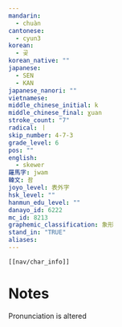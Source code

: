 ```yaml
---
mandarin:
  - chuàn
cantonese:
  - cyun3
korean:
  - 곶
korean_native: ""
japanese:
  - SEN
  - KAN
japanese_nanori: ""
vietnamese:
middle_chinese_initial: k
middle_chinese_final: ɣuan
stroke_count: "7"
radical: 丨
skip_number: 4-7-3
grade_level: 6
pos: ""
english:
  - skewer
羅馬字: jwam
韓文: 좜
joyo_level: 表外字
hsk_level: ""
hanmun_edu_level: ""
danayo_id: 6222
mc_id: 8213
graphemic_classification: 象形
stand_in: "TRUE"
aliases:
---
```

```meta-bind-embed
[[nav/char_info]]
```

# Notes
Pronunciation is altered
